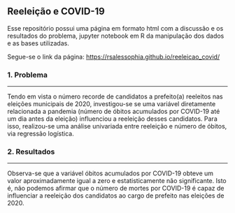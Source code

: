 ## Reeleição e COVID-19

Esse repositório possui uma página em formato html com a discussão e os resultados do problema, jupyter notebook em R da manipulação dos dados e as bases utilizadas.

Segue-se o link da página: https://rsalessophia.github.io/reeleicao_covid/


###  1. Problema
<hr class="style1">

Tendo em vista o número recorde de candidatos a prefeito(a) reeleitos nas eleições municipais de 2020, investigou-se se uma variável diretamente relacionada a pandemia (número de óbitos acumulados por COVID-19 até um dia antes da eleição) influenciou a reeleição desses candidatos. Para isso, realizou-se uma análise univariada entre reeleição e número de óbitos, via regressão logística. 

### 2. Resultados
<hr class="style1">

Observa-se que a variável óbitos acumulados por COVID-19 obteve um valor aproximadamente igual a zero e estatisticamente não significante. Isto é, não podemos afirmar que o número de mortes por COVID-19 é capaz de influenciar a reeleição dos candidatos ao cargo de prefeito nas eleições de 2020. 


